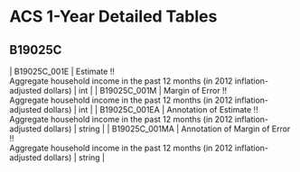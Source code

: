 # ACS 1-Year Detailed Tables

## B19025C

| B19025C_001E | Estimate !!<br>Aggregate household income in the past 12 months (in 2012 inflation-adjusted dollars) | int |
| B19025C_001M | Margin of Error !!<br>Aggregate household income in the past 12 months (in 2012 inflation-adjusted dollars) | int |
| B19025C_001EA | Annotation of Estimate !!<br>Aggregate household income in the past 12 months (in 2012 inflation-adjusted dollars) | string |
| B19025C_001MA | Annotation of Margin of Error !!<br>Aggregate household income in the past 12 months (in 2012 inflation-adjusted dollars) | string |

